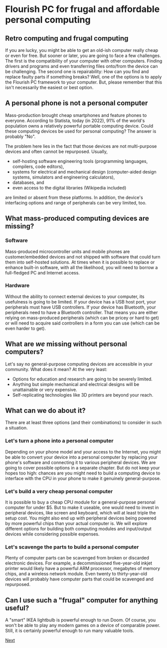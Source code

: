 # Flourish PC for frugal and affordable personal computing

## Retro computing and frugal computing
If you are lucky, you might be able to get an old-ish computer really cheap or even for free. But sooner or later, you are going to face a few challenges. The first is the compatibility of your computer with other computers. Finding drivers and programs and even transferring files onto/from the device can be challenging. The second one is repairability: How can you find and replace faulty parts if something breaks? Well, one of the options is to apply the Flourish PC framework to your computer. But, please remember that this isn't necessarily the easiest or best option.

## A personal phone is not a personal computer
Mass-production brought cheap smartphones and feature phones to everyone. According to Statista, today (in 2022), 91% of the world's population owns a relatively powerful portable computing device. Could these computing devices be used for personal computing? The answer is probably "No".

The problem here lies in the fact that those devices are not multi-purpose devices and often cannot be repurposed. Usually,
* self-hosting software engineering tools (programming languages, compilers, code editors),
* systems for electrical and mechanical design (computer-aided design systems, simulators and engineering calculators),
* databases, and
* even access to the digital libraries (Wikipedia included)

are limited or absent from these platforms. In addition, the device's interfacing options and range of peripherals can be very limited, too.

## What mass-produced computing devices are missing?
### Software
Mass-produced microcontroller units and mobile phones are customer/embedded devices and not shipped with software that could turn them into self-hosted solutions. At times when it is possible to replace or enhance built-in software, with all the likelihood, you will need to borrow a full-fledged PC and Internet access.

### Hardware
Without the ability to connect external devices to your computer, its usefulness is going to be limited. If your device has a USB host port, your peripherals must have USB controllers. If your device has Bluetooth, your peripherals need to have a Bluetooth controller. That means you are either relying on mass-produced peripherals (which can be pricey or hard to get) or will need to acquire said controllers in a form you can use (which can be even harder to get).

## What are _we_ missing without personal computers?
Let's say no general-purpose computing devices are accessible in your community. What does it mean? At the very least:
* Options for education and research are going to be severely limited.
* Anything but simple mechanical and electrical designs will be unattainable or very expensive.
* Self-replicating technologies like 3D printers are beyond your reach.

## What can we do about it?
There are at least three options (and their combinations) to consider in such a situation.

### Let's turn a phone into a personal computer
Depending on your phone model and your access to the Internet, you might be able to convert your device into a personal computer by replacing your phone's software and connecting it to various peripheral devices. We are going to cover possible options in a separate chapter. But do not keep your hopes too high: chances are you might need to build a computing device to interface with the CPU in your phone to make it genuinely general-purpose.

### Let's build a very cheap personal computer
It is possible to buy a cheap CPU module for a general-purpose personal computer for under $5. But to make it useable, one would need to invest in peripheral devices, like screen and keyboard, which will at least triple the setup cost. You might also end up with peripheral devices being powered by more powerful chips than your actual computer is. We will explore different options for building both computing modules and input/output devices while considering possible expenses.

### Let's scavenge the parts to build a personal computer
Plenty of computer parts can be scavenged from broken or discarded electronic devices. For example, a decommissioned five-year-old inkjet printer would likely have a powerful ARM processor, megabytes of memory chips, and a wireless network module. Even twenty to thirty-year-old devices will probably have computer parts that could be scavenged and repurposed.

## Can I use such a "frugal" computer for anything useful?
A "smart" IKEA lightbulb is powerful enough to run Doom. Of course, you won't be able to play any modern games on a device of comparable power. Still, it is certainly powerful enough to run many valuable tools.

[Next](../000/002.md)

